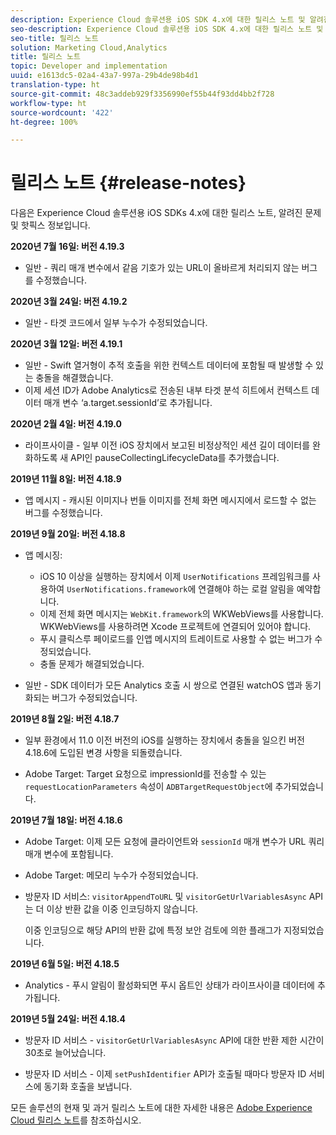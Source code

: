 ```yaml
---
description: Experience Cloud 솔루션용 iOS SDK 4.x에 대한 릴리스 노트 및 알려진 문제
seo-description: Experience Cloud 솔루션용 iOS SDK 4.x에 대한 릴리스 노트 및 알려진 문제
seo-title: 릴리스 노트
solution: Marketing Cloud,Analytics
title: 릴리스 노트
topic: Developer and implementation
uuid: e1613dc5-02a4-43a7-997a-29b4de98b4d1
translation-type: ht
source-git-commit: 48c3addeb929f3356990ef55b44f93dd4bb2f728
workflow-type: ht
source-wordcount: '422'
ht-degree: 100%

---
```



# 릴리스 노트 {#release-notes}

다음은 Experience Cloud 솔루션용 iOS SDKs 4.x에 대한 릴리스 노트, 알려진 문제 및 핫픽스 정보입니다.

**2020년 7월 16일: 버전 4.19.3**

* 일반 - 쿼리 매개 변수에서 같음 기호가 있는 URL이 올바르게 처리되지 않는 버그를 수정했습니다.

**2020년 3월 24일: 버전 4.19.2**

* 일반 - 타겟 코드에서 일부 누수가 수정되었습니다.

**2020년 3월 12일: 버전 4.19.1**

* 일반 - Swift 열거형이 추적 호출을 위한 컨텍스트 데이터에 포함될 때 발생할 수 있는 충돌을 해결했습니다.
* 이제 세션 ID가 Adobe Analytics로 전송된 내부 타겟 분석 히트에서 컨텍스트 데이터 매개 변수 ‘a.target.sessionId’로 추가됩니다.

**2020년 2월 4일: 버전 4.19.0**

* 라이프사이클 - 일부 이전 iOS 장치에서 보고된 비정상적인 세션 길이 데이터를 완화하도록 새 API인 pauseCollectingLifecycleData를 추가했습니다.

**2019년 11월 8일: 버전 4.18.9**

* 앱 메시지 - 캐시된 이미지나 번들 이미지를 전체 화면 메시지에서 로드할 수 없는 버그를 수정했습니다.

**2019년 9월 20일: 버전 4.18.8**

* 앱 메시징:

   * iOS 10 이상을 실행하는 장치에서 이제 `UserNotifications` 프레임워크를 사용하여 `UserNotifications.framework`에 연결해야 하는 로컬 알림을 예약합니다.
   * 이제 전체 화면 메시지는 `WebKit.framework`의 WKWebViews를 사용합니다. WKWebViews를 사용하려면 Xcode 프로젝트에 연결되어 있어야 합니다.
   * 푸시 클릭스루 페이로드를 인앱 메시지의 트레이트로 사용할 수 없는 버그가 수정되었습니다.
   * 충돌 문제가 해결되었습니다.

* 일반 - SDK 데이터가 모든 Analytics 호출 시 쌍으로 연결된 watchOS 앱과 동기화되는 버그가 수정되었습니다.

**2019년 8월 2일: 버전 4.18.7**

* 일부 환경에서 11.0 이전 버전의 iOS를 실행하는 장치에서 충돌을 일으킨 버전 4.18.6에 도입된 변경 사항을 되돌렸습니다.

* Adobe Target: Target 요청으로 impressionId를 전송할 수 있는 `requestLocationParameters` 속성이 `ADBTargetRequestObject`에 추가되었습니다.

**2019년 7월 18일: 버전 4.18.6**

* Adobe Target: 이제 모든 요청에 클라이언트와 `sessionId` 매개 변수가 URL 쿼리 매개 변수에 포함됩니다.
* Adobe Target: 메모리 누수가 수정되었습니다.
* 방문자 ID 서비스: `visitorAppendToURL` 및 `visitorGetUrlVariablesAsync` API는 더 이상 반환 값을 이중 인코딩하지 않습니다.

   이중 인코딩으로 해당 API의 반환 값에 특정 보안 검토에 의한 플래그가 지정되었습니다.

**2019년 6월 5일: 버전 4.18.5**

* Analytics - 푸시 알림이 활성화되면 푸시 옵트인 상태가 라이프사이클 데이터에 추가됩니다.

**2019년 5월 24일: 버전 4.18.4**

* 방문자 ID 서비스 - 
   `visitorGetUrlVariablesAsync` API에 대한 반환 제한 시간이 30초로 늘어났습니다.

* 방문자 ID 서비스 - 이제 `setPushIdentifier` API가 호출될 때마다 방문자 ID 서비스에 동기화 호출을 보냅니다.

모든 솔루션의 현재 및 과거 릴리스 노트에 대한 자세한 내용은 [Adobe Experience Cloud 릴리스 노트](https://docs.adobe.com/content/help/ko-KR/release-notes/experience-cloud/current.html)를 참조하십시오.
